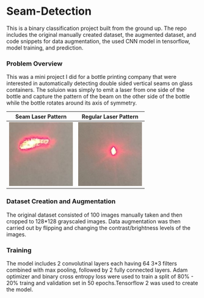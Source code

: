 # Seam-Detection
This is a binary classification project built from the ground up. The repo includes the original manually created dataset, the augmented 
dataset, and code snippets for data augmentation, the used CNN model in tensorflow, model training, and prediction. 
### Problem Overview
This was a mini project I did for a bottle printing company that were interested in automatically detecting double sided vertical seams 
on glass containers.
The soluion was simply to emit a laser from one side of the bottle and capture the pattern of the beam on the other
side of the bottle while the bottle rotates around its axis of symmetry.  

Seam Laser Pattern| Regular Laser Pattern 
------------ | -------------
![GitHub Logo](https://github.com/4ri4Slr/Seam-Detection/blob/master/Demo%20images/photo_166.jpg)| ![GitHub Logo](https://github.com/4ri4Slr/Seam-Detection/blob/master/Demo%20images/photo_180.jpg)

### Dataset Creation and Augmentation
The original dataset consisted of 100 images manually taken and then cropped to 128*128 grayscaled images. Data augmentation was then carried out 
by flipping and changing the contrast/brightness levels of the images.

### Training 
The model includes 2 convolutinal layers each having 64 3*3 filters combined with max pooling, followed by 2 fully connected layers. Adam optimizer and binary cross entropy loss were used
to train a split of 80% - 20% traing and validation set in 50 epochs.Tensorflow 2 was used to create the model.
